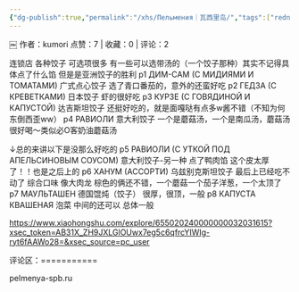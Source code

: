 ```yaml
---
{"dg-publish":true,"permalink":"/xhs/Пельмения｜瓦西里岛/","tags":["rednote"]}
---
```


￼
作者：kumori
点赞：7   |   收藏：0   |   评论：2

连锁店 各种饺子
可选项很多 有一些可以选带汤的（一个饺子那种）其实不记得具体点了什么馅 但是是亚洲饺子的胜利
p1 ДИМ-САМ (С МИДИЯМИ И ТОМАТАМИ) 广式点心饺子 选了青口番茄的，意外的还蛮好吃
p2 ГЕДЗА (С КРЕВЕТКАМИ) 日本饺子 虾的很好吃
p3 КУРЗЕ (С ГОВЯДИНОЙ И КАПУСТОЙ) 达吉斯坦饺子 还挺好吃的，就是面嘎哒有点多w酱不错（不知为何东倒西歪ww）
p4 РАВИОЛИ 意大利饺子 一个是蘑菇汤，一个是南瓜汤，蘑菇汤很好喝～类似必O客奶油蘑菇汤
	
↓总的来讲以下是没那么好吃的
p5 РАВИОЛИ (С УТКОЙ ПОД АПЕЛЬСИНОВЫМ СОУСОМ) 意大利饺子-另一种 点了鸭肉馅 这个皮太厚了！！也是之后上的
p6 ХАНУМ (АССОРТИ) 乌兹别克斯坦饺子 最后上已经吃不动了 综合口味 像大肉龙 棕色的俩还不错，一个蘑菇一个茄子洋葱，一个太顶了
p7 МАУЛЬТАШЕН 德国馄炖（饺子） 很厚，很顶，一般
p8 КАПУСТА КВАШЕНАЯ 泡菜 中间的还可以 总体一般

https://www.xiaohongshu.com/explore/655020240000000032031615?xsec_token=AB31X_ZH9JXLGlOUwx7eg5c6qfrcYIWIg-ryt6fAAWo28=&xsec_source=pc_user

评论区：===========



pelmenya-spb.ru